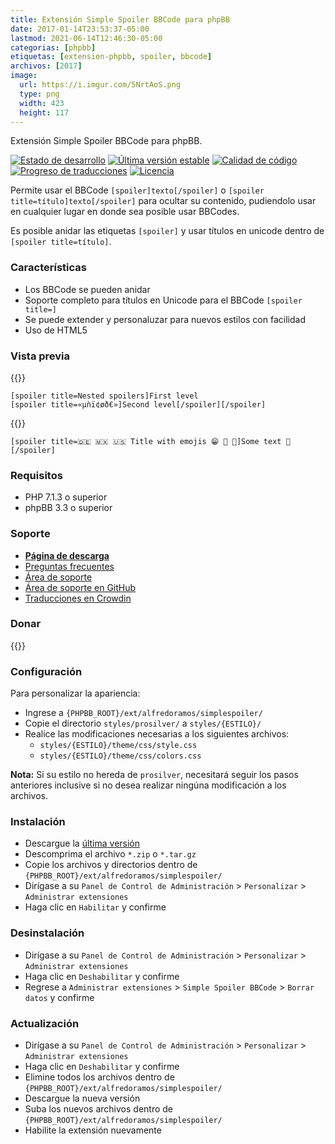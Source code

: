 ```yaml
---
title: Extensión Simple Spoiler BBCode para phpBB
date: 2017-01-14T23:53:37-05:00
lastmod: 2021-06-14T12:46:30-05:00
categorias: [phpbb]
etiquetas: [extension-phpbb, spoiler, bbcode]
archivos: [2017]
image:
  url: https://i.imgur.com/5NrtAoS.png
  type: png
  width: 423
  height: 117
---
```

Extensión Simple Spoiler BBCode para phpBB.

[![Estado de desarrollo](https://img.shields.io/github/workflow/status/AlfredoRamos/phpbb-ext-simple-spoiler/GitHub%20Actions%20CI?style=flat-square)](https://github.com/AlfredoRamos/phpbb-ext-simple-spoiler/actions)
[![Última versión estable](https://img.shields.io/github/tag/AlfredoRamos/phpbb-ext-simple-spoiler.svg?label=stable&style=flat-square)](https://github.com/AlfredoRamos/phpbb-ext-simple-spoiler/releases)
[![Calidad de código](https://img.shields.io/codacy/grade/d999d79cca134f189502ad84cee17a33.svg?style=flat-square)](https://app.codacy.com/gh/AlfredoRamos/phpbb-ext-simple-spoiler/dashboard)
[![Progreso de traducciones](https://badges.crowdin.net/phpbb-ext-simple-spoiler/localized.svg)](https://crowdin.com/project/phpbb-ext-simple-spoiler)
[![Licencia](https://img.shields.io/github/license/AlfredoRamos/phpbb-ext-simple-spoiler.svg?style=flat-square)](https://raw.githubusercontent.com/AlfredoRamos/phpbb-ext-simple-spoiler/master/license.txt)

Permite usar el BBCode `[spoiler]texto[/spoiler]` o `[spoiler title=título]texto[/spoiler]` para ocultar su contenido, pudiendolo usar en cualquier lugar en donde sea posible usar BBCodes.

Es posible anidar las etiquetas `[spoiler]` y usar títulos en unicode dentro de `[spoiler title=título]`.

<!--more-->
### Características

- Los BBCode se pueden anidar
- Soporte completo para títulos en Unicode para el BBCode `[spoiler title=]`
- Se puede extender y personaluzar para nuevos estilos con facilidad
- Uso de HTML5

### Vista previa

{{<preview src="https://i.imgur.com/5NrtAoS.png" alt="Spoilers anidados" imgclass="img-fluid d-block mx-auto mb-3">}}

```plaintext
[spoiler title=Nested spoilers]First level
[spoiler title=«µǹï¢øð€»]Second level[/spoiler][/spoiler]
```

{{<preview src="https://i.imgur.com/5NrtAoS.png" alt="Spoilers usando emojis el título" imgclass="img-fluid d-block mx-auto mb-3">}}

```plaintext
[spoiler title=🇩🇪 🇲🇽 🇺🇸 Title with emojis 😁 🤗 🔱]Some text 🦏[/spoiler]
```

### Requisitos

- PHP 7.1.3 o superior
- phpBB 3.3 o superior

### Soporte

- [**Página de descarga**](https://www.phpbb.com/customise/db/extension/simple_spoiler_bbcode/)
- [Preguntas frecuentes](https://www.phpbb.com/customise/db/extension/simple_spoiler_bbcode/faq)
- [Área de soporte](https://www.phpbb.com/customise/db/extension/simple_spoiler_bbcode/support)
- [Área de soporte en GitHub](https://github.com/AlfredoRamos/phpbb-ext-simple-spoiler/issues)
- [Traducciones en Crowdin](https://crowdin.com/project/phpbb-ext-simple-spoiler)

### Donar

{{<donate>}}

### Configuración

Para personalizar la apariencia:

- Ingrese a `{PHPBB_ROOT}/ext/alfredoramos/simplespoiler/`
- Copie el directorio `styles/prosilver/` a `styles/{ESTILO}/`
- Realice las modificaciones necesarias a los siguientes archivos:
	- `styles/{ESTILO}/theme/css/style.css`
	- `styles/{ESTILO}/theme/css/colors.css`

**Nota:** Si su estilo no hereda de `prosilver`, necesitará seguir los pasos anteriores inclusive si no desea realizar ningúna modificación a los archivos.

### Instalación

- Descargue la [última versión](https://github.com/AlfredoRamos/phpbb-ext-simple-spoiler/releases)
- Descomprima el archivo `*.zip` o `*.tar.gz`
- Copie los archivos y directorios dentro de `{PHPBB_ROOT}/ext/alfredoramos/simplespoiler/`
- Dirígase a su `Panel de Control de Administración` > `Personalizar` > `Administrar extensiones`
- Haga clic en `Habilitar` y confirme

### Desinstalación

- Dirígase a su `Panel de Control de Administración` > `Personalizar` > `Administrar extensiones`
- Haga clic en `Deshabilitar` y confirme
- Regrese a `Administrar extensiones` > `Simple Spoiler BBCode` > `Borrar datos` y confirme

### Actualización

- Dirígase a su `Panel de Control de Administración` > `Personalizar` > `Administrar extensiones`
- Haga clic en `Deshabilitar` y confirme
- Elimine todos los archivos dentro de `{PHPBB_ROOT}/ext/alfredoramos/simplespoiler/`
- Descargue la nueva versión
- Suba los nuevos archivos dentro de `{PHPBB_ROOT}/ext/alfredoramos/simplespoiler/`
- Habilite la extensión nuevamente
